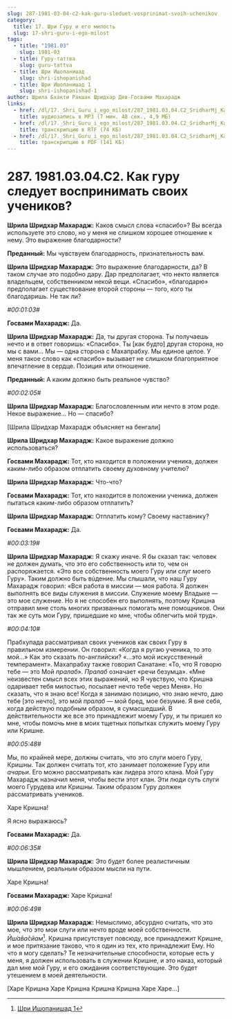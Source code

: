 ```yaml
---
slug: 287-1981-03-04-c2-kak-guru-sleduet-vosprinimat-svoih-uchenikov
category:
  title: 17. Шри Гуру и его милость
  slug: 17-shri-guru-i-ego-milost
tags:
  - title: "1981.03"
    slug: 1981-03
  - title: Гуру-таттва
    slug: guru-tattva
  - title: Шри Ишопанишад
    slug: shri-ishopanishad
  - title: Шри Ишопанишад 1
    slug: shri-ishopanishad-1
author: Шрила Бхакти Ракшак Шридхар Дев-Госвами Махарадж
links:
  - href: /dl/17._Shri_Guru_i_ego_milost/287_1981.03.04.C2_SridharMj_Kak_guru_sleduyet_vosprinimat_svoih_uchenikov.mp3
    title: аудиозапись в MP3 (7 мин. 48 сек., 4,9 МБ)
  - href: /dl/17._Shri_Guru_i_ego_milost/287_1981.03.04.C2_SridharMj_Kak_guru_sleduyet_vosprinimat_svoih_uchenikov.rtf
    title: транскрипцию в RTF (74 КБ)
  - href: /dl/17._Shri_Guru_i_ego_milost/287_1981.03.04.C2_SridharMj_Kak_guru_sleduyet_vosprinimat_svoih_uchenikov.pdf
    title: транскрипцию в PDF (141 КБ)
---
```


# 287. 1981.03.04.C2. Как гуру следует воспринимать своих учеников?

**Шрила Шридхар Махарадж:** Каков смысл слова «спасибо»? Вы всегда используете это слово, но у меня не слишком хорошее отношение к нему. Это выражение благодарности?

**Преданный:** Мы чувствуем благодарность, признательность вам.

**Шрила Шридхар Махарадж:** Это выражение благодарности, да? В таком случае это подобно дару. Дар предполагает, что некто является владельцем, собственником некой вещи. «Спасибо», «благодарю» предполагает существование второй стороны — того, кого ты благодаришь. Не так ли?

*#00:01:03#*

**Госвами Махарадж:** Да.

**Шрила Шридхар Махарадж:** Да, ты другая сторона. Ты получаешь нечто и в ответ говоришь: «Спасибо». Ты [как будто] другая сторона, но мы с вами… Мы — одна сторона с Махапрабху. Мы единое целое. У меня такое слово как «спасибо» вызывает не слишком благоприятное впечатление в сердце. Позиция или отношение.

**Преданный:** А каким должно быть реальное чувство?

*#00:02:05#*

**Шрила Шридхар Махарадж:** Благословленным или нечто в этом роде. Некое выражение… Но — спасибо?

[Шрила Шридхар Махарадж объясняет на бенгали]

**Шрила Шридхар Махарадж:** Какое выражение должно использоваться?

**Госвами Махарадж:** Тот, кто находится в положении ученика, должен каким-либо образом отплатить своему духовному учителю?

**Шрила Шридхар Махарадж:** Что-что?

**Госвами Махарадж:** Тот, кто находится в положении ученика, должен пытаться каким-либо образом отплатить?

**Шрила Шридхар Махарадж:** Отплатить кому? Своему наставнику?

**Госвами Махарадж:** Да.

*#00:03:19#*

**Шрила Шридхар Махарадж:** Я скажу иначе. Я бы сказал так: человек не должен думать, что это его собственность или то, чем он распоряжается. «Это все собственность моего Гуру или слуг моего Гуру». Таким должно быть вúдение. Мы слышали, что наш Гуру Махарадж говорил: «Вся работа в миссии — моя работа. Я должен выполнять все виды служения в миссии. Служение моему Владыке — это мое служение. Но я не способен его выполнять, поэтому Кришна отправил мне столь многих призванных помогать мне помощников. Они так же суть мои Гуру, пришедшие ко мне, чтобы облегчить мой труд».

*#00:04:10#*

Прабхупада рассматривал своих учеников как своих Гуру в правильном измерении. Он говорил: «Когда я ругаю ученика, то это мой…» Как это сказать по-английски? «…это мой искусственный темперамент». Махапрабху также говорил Санатане: «То, что Я говорю тебе — это Мой *пралаб*». *Пралаб* означает «речи безумца». «Мне неизвестен смысл всех этих выражений, но Я чувствую, что Кришна одаривает тебя милостью, посылает нечто тебе через Меня». Но сказать, что я знаю все! Когда я занимаю позицию, что знаю нечто, даю тебе [это нечто], это мой *пралаб* — мой бред, мое безумие. Я вне себя, когда действую подобным образом, я сумасшедший. В действительности же все это принадлежит моему Гуру, и ты пришел ко мне, чтобы помочь мне в моих тщетных попытках служить моему Гуру или Кришне.

*#00:05:48#*

Мы, по крайней мере, должны считать, что это слуги моего Гуру, Кришны. Так должен считать тот, кто занимает положение Гуру или *ачарьи*. Его можно рассматривать как лидера этого клана. Мой Гуру Махарадж назначил меня, чтобы вести этот клан. Эти люди суть слуги моего Гурудева или Кришны. Таким образом Гуру должен рассматривать учеников.

Харе Кришна!

Я ясно выражаюсь?

**Госвами Махарадж:** Да.

*#00:06:35#*

**Шрила Шридхар Махарадж:** Это будет более реалистичным мышлением, реальным образом мысли на пути.

Харе Кришна!

**Госвами Махарадж:** Харе Кришна!

*#00:06:49#*

**Шрила Шридхар Махарадж:** Немыслимо, абсурдно считать, что это мое, что это мои слуги или нечто вроде моей собственности. *Ӣш́а̄ва̄сйам*[^_ftn1]. Кришна присутствует повсюду, все принадлежит Кришне, и мое притязание таково, что я один из тех, кто принадлежит Ему. Но что я могу сделать? Те незначительные способности, которые есть у меня, я должен использовать в служении Кришне, и это наказ, который дал мне мой Гуру, и его ожидания соответствующие. Это будет утешением в моей деятельности.

[Харе Кришна Харе Кришна Кришна Кришна Харе Харе…]



[^_ftn1]: [Шри Ишопанишад 1](../notes/shri-ishopanishad/shri-ishopanishad-1.md)
